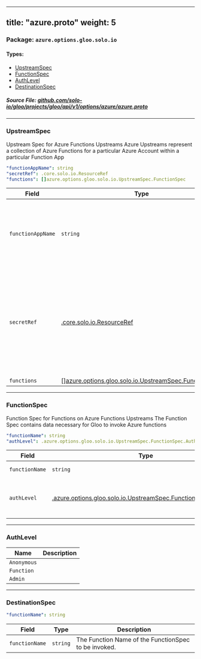 
---
title: "azure.proto"
weight: 5
---

<!-- Code generated by solo-kit. DO NOT EDIT. -->


### Package: `azure.options.gloo.solo.io` 
#### Types:


- [UpstreamSpec](#upstreamspec)
- [FunctionSpec](#functionspec)
- [AuthLevel](#authlevel)
- [DestinationSpec](#destinationspec)
  



##### Source File: [github.com/solo-io/gloo/projects/gloo/api/v1/options/azure/azure.proto](https://github.com/solo-io/gloo/blob/master/projects/gloo/api/v1/options/azure/azure.proto)





---
### UpstreamSpec

 
Upstream Spec for Azure Functions Upstreams
Azure Upstreams represent a collection of Azure Functions for a particular Azure Account
within a particular Function App

```yaml
"functionAppName": string
"secretRef": .core.solo.io.ResourceRef
"functions": []azure.options.gloo.solo.io.UpstreamSpec.FunctionSpec

```

| Field | Type | Description |
| ----- | ---- | ----------- | 
| `functionAppName` | `string` | The Name of the Azure Function App where the functions are grouped. |
| `secretRef` | [.core.solo.io.ResourceRef](../../../../../../../../solo-kit/api/v1/ref.proto.sk/#resourceref) | A [Gloo Secret Ref](https://docs.solo.io/gloo-edge/latest/reference/cli/glooctl_create_secret_azure/) to an [Azure Publish Profile JSON file](https://azure.microsoft.com/en-us/downloads/publishing-profile-overview/). Note that this secret is not required unless Function Discovery is enabled. |
| `functions` | [[]azure.options.gloo.solo.io.UpstreamSpec.FunctionSpec](../azure.proto.sk/#functionspec) |  |




---
### FunctionSpec

 
Function Spec for Functions on Azure Functions Upstreams
The Function Spec contains data necessary for Gloo to invoke Azure functions

```yaml
"functionName": string
"authLevel": .azure.options.gloo.solo.io.UpstreamSpec.FunctionSpec.AuthLevel

```

| Field | Type | Description |
| ----- | ---- | ----------- | 
| `functionName` | `string` | The Name of the Azure Function as it appears in the Azure Functions Portal. |
| `authLevel` | [.azure.options.gloo.solo.io.UpstreamSpec.FunctionSpec.AuthLevel](../azure.proto.sk/#authlevel) | Auth Level can bve either "anonymous" "function" or "admin" See https://vincentlauzon.com/2017/12/04/azure-functions-http-authorization-levels/ for more details. |




---
### AuthLevel



| Name | Description |
| ----- | ----------- | 
| `Anonymous` |  |
| `Function` |  |
| `Admin` |  |




---
### DestinationSpec



```yaml
"functionName": string

```

| Field | Type | Description |
| ----- | ---- | ----------- | 
| `functionName` | `string` | The Function Name of the FunctionSpec to be invoked. |





<!-- Start of HubSpot Embed Code -->
<script type="text/javascript" id="hs-script-loader" async defer src="//js.hs-scripts.com/5130874.js"></script>
<!-- End of HubSpot Embed Code -->
